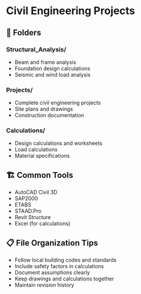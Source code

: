 # Civil Engineering Projects

## 📂 Folders

### Structural_Analysis/
- Beam and frame analysis
- Foundation design calculations
- Seismic and wind load analysis

### Projects/
- Complete civil engineering projects
- Site plans and drawings
- Construction documentation

### Calculations/
- Design calculations and worksheets
- Load calculations
- Material specifications

## 🏗️ Common Tools
- AutoCAD Civil 3D
- SAP2000
- ETABS
- STAAD.Pro
- Revit Structure
- Excel (for calculations)

## 📋 File Organization Tips
- Follow local building codes and standards
- Include safety factors in calculations
- Document assumptions clearly
- Keep drawings and calculations together
- Maintain revision history